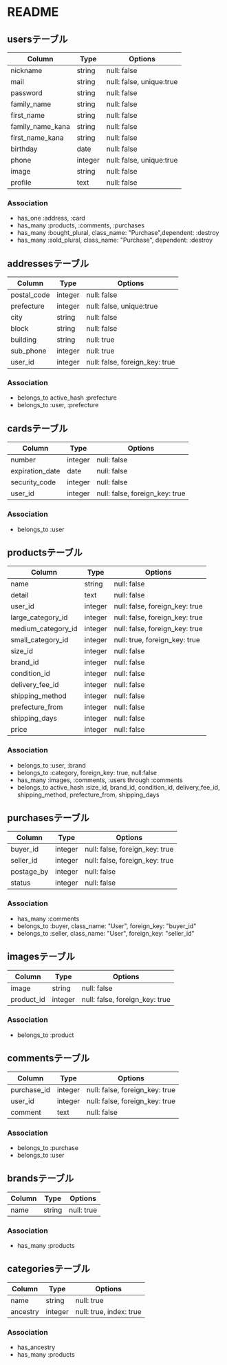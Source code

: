 # README

## usersテーブル

|Column|Type|Options|
|------|----|-------|
|nickname|string|null: false|
|mail|string|null: false, unique:true|
|password|string|null: false|
|family_name|string|null: false|
|first_name|string|null: false|
|family_name_kana|string|null: false|
|first_name_kana|string|null: false|
|birthday|date|null: false|
|phone|integer|null: false, unique:true|
|image|string|null: false|
|profile|text|null: false|

### Association
- has_one :address, :card
- has_many :products, :comments, :purchases
- has_many :bought_plural, class_name: "Purchase",dependent: :destroy
- has_many :sold_plural, class_name: "Purchase", dependent: :destroy

## addressesテーブル

|Column|Type|Options|
|------|----|-------|
|postal_code|integer|null: false|
|prefecture|integer|null: false, unique:true|
|city|string|null: false|
|block|string|null: false|
|building|string|null: true|
|sub_phone|integer|null: true|
|user_id|integer|null: false, foreign_key: true|

### Association
- belongs_to active_hash :prefecture
- belongs_to :user, :prefecture

## cardsテーブル

|Column|Type|Options|
|------|----|-------|
|number|integer|null: false|
|expiration_date|date|null: false|
|security_code|integer|null: false|
|user_id|integer|null: false, foreign_key: true|

### Association
- belongs_to :user

## productsテーブル

|Column|Type|Options|
|------|----|-------|
|name|string|null: false|
|detail|text|null: false|
|user_id|integer|null: false, foreign_key: true|
|large_category_id|integer|null: false, foreign_key: true|
|medium_category_id|integer|null: false, foreign_key: true|
|small_category_id|integer|null: true, foreign_key: true|
|size_id|integer|null: false|
|brand_id|integer|null: false|
|condition_id|integer|null: false|
|delivery_fee_id|integer|null: false|
|shipping_method|integer|null: false|
|prefecture_from|integer|null: false|
|shipping_days|integer|null: false|
|price|integer|null: false|

### Association
- belongs_to :user, :brand
- belongs_to :category, foreign_key: true, null:false 
- has_many :images, :comments, :users through :comments
- belongs_to active_hash :size_id, brand_id, condition_id, delivery_fee_id, shipping_method, prefecture_from, shipping_days

## purchasesテーブル

|Column|Type|Options|
|------|----|-------|
|buyer_id|integer|null: false, foreign_key: true|
|seller_id|integer|null: false, foreign_key: true|
|postage_by|integer|null: false|
|status|integer|null: false|

### Association
- has_many :comments
- belongs_to :buyer, class_name: "User", foreign_key: "buyer_id"
- belongs_to :seller, class_name: "User", foreign_key: "seller_id"

## imagesテーブル

|Column|Type|Options|
|------|----|-------|
|image|string|null: false|
|product_id|integer|null: false, foreign_key: true|

### Association
- belongs_to :product


## commentsテーブル

|Column|Type|Options|
|------|----|-------|
|purchase_id|integer|null: false, foreign_key: true|
|user_id|integer|null: false, foreign_key: true|
|comment|text|null: false|

### Association
- belongs_to :purchase
- belongs_to :user

## brandsテーブル

|Column|Type|Options|
|------|----|-------|
|name|string|null: true|

### Association
- has_many :products

## categoriesテーブル

|Column|Type|Options|
|------|----|-------|
|name|string|null: true|
|ancestry|integer|null: true, index: true|

### Association
- has_ancestry
- has_many :products